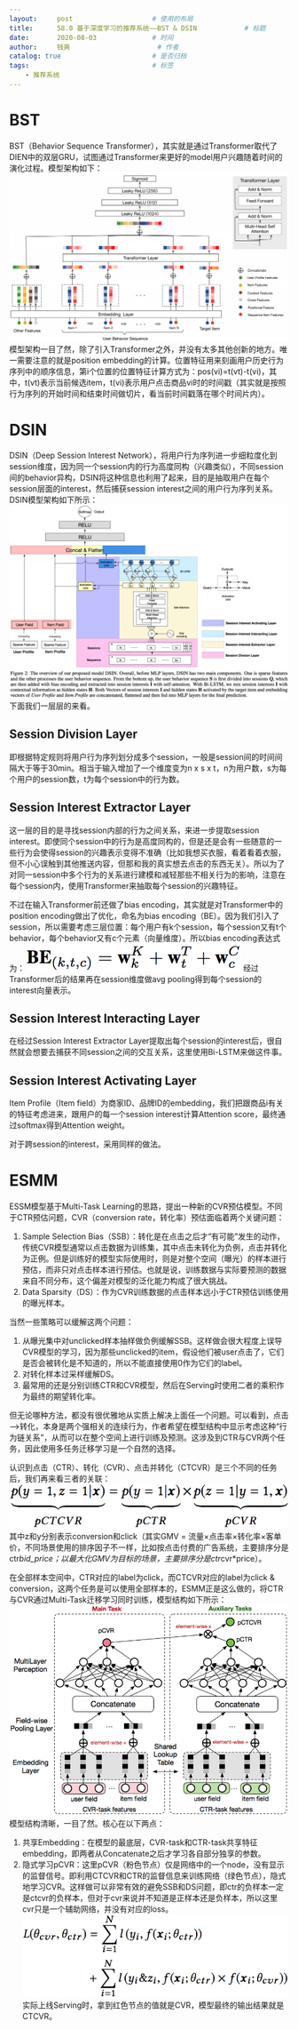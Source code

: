 ```yaml
---
layout:     post   				    # 使用的布局
title:      58.0 基于深度学习的推荐系统——BST & DSIN			# 标题 
date:       2020-08-03  			# 时间
author:     钱爽 						# 作者
catalog: true 						# 是否归档
tags:								# 标签
    - 推荐系统
---
```


# BST

BST（Behavior Sequence Transformer），其实就是通过Transformer取代了DIEN中的双层GRU，试图通过Transformer来更好的model用户兴趣随着时间的演化过程。模型架构如下：
![BST](/img/BST-01.png)
模型架构一目了然，除了引入Transformer之外，并没有太多其他创新的地方。唯一需要注意的就是position embedding的计算。位置特征用来刻画用户历史行为序列中的顺序信息，第i个位置的位置特征计算方式为：pos(vi)=t(vt)-t(vi)，其中，t(vt)表示当前候选item，t(vi)表示用户点击商品vi时的时间戳（其实就是按照行为序列的开始时间和结束时间做切片，看当前时间戳落在哪个时间片内）。

# DSIN

DSIN（Deep Session Interest Network），将用户行为序列进一步细粒度化到session维度，因为同一个session内的行为高度同构（兴趣类似），不同session间的behavior异构，DSIN将这种信息也利用了起来，目的是抽取用户在每个session层面的interest，然后捕获session interest之间的用户行为序列关系。DSIN模型架构如下所示：
![DSIN](/img/DSIN-01.png)
下面我们一层层的来看。

## Session Division Layer

即根据特定规则将用户行为序列划分成多个session，一般是session间的时间间隔大于等于30min。相当于输入增加了一个维度变为n x s x t，n为用户数，s为每个用户的session数，t为每个session中的行为数。

## Session Interest Extractor Layer

这一层的目的是寻找session内部的行为之间关系，来进一步提取session interest。即使同个session中的行为是高度同构的，但是还是会有一些随意的一些行为会使得session的兴趣表示变得不准确（比如我想买衣服，看着看着衣服，但不小心误触到其他推送内容，但那和我的真实想去点击的东西无关）。所以为了对同一session中多个行为的关系进行建模和减轻那些不相关行为的影响，注意在每个session内，使用Transformer来抽取每个session的兴趣特征。

不过在输入Transformer前还做了bias encoding，其实就是对Transformer中的position encoding做出了优化，命名为bias encoding（BE）。因为我们引入了session，所以需要考虑三层位置：每个用户有k个session，每个session又有t个behavior，每个behavior又有c个元素（向量维度）。所以bias encoding表达式为：
![DSIN](/img/DSIN-02.png)
经过Transformer后的结果再在session维度做avg pooling得到每个session的interest向量表示。

## Session Interest Interacting Layer

在经过Session Interest Extractor Layer提取出每个session的interest后，很自然就会想要去捕获不同session之间的交互关系，这里使用Bi-LSTM来做这件事。

## Session Interest Activating Layer

Item Profile（Item field）为商家ID、品牌ID的embedding，我们把跟商品i有关的特征考虑进来，跟用户的每一个session interest计算Attention score，最终通过softmax得到Attention weight。

对于跨session的interest，采用同样的做法。

# ESMM

ESSM模型基于Multi-Task Learning的思路，提出一种新的CVR预估模型。不同于CTR预估问题，CVR（conversion rate，转化率）预估面临着两个关键问题：
1. Sample Selection Bias（SSB）：转化是在点击之后才“有可能”发生的动作，传统CVR模型通常以点击数据为训练集，其中点击未转化为负例，点击并转化为正例。但是训练好的模型实际使用时，则是对整个空间（曝光）的样本进行预估，而非只对点击样本进行预估。也就是说，训练数据与实际要预测的数据来自不同分布，这个偏差对模型的泛化能力构成了很大挑战。
2. Data Sparsity（DS）：作为CVR训练数据的点击样本远小于CTR预估训练使用的曝光样本。

当然一些策略可以缓解这两个问题：
1. 从曝光集中对unclicked样本抽样做负例缓解SSB。这样做会很大程度上误导CVR模型的学习，因为那些unclicked的item，假设他们被user点击了，它们是否会被转化是不知道的，所以不能直接使用0作为它们的label。
2. 对转化样本过采样缓解DS。
3. 最常用的还是分别训练CTR和CVR模型，然后在Serving时使用二者的乘积作为最终的期望转化率。

但无论哪种方法，都没有很优雅地从实质上解决上面任一个问题。可以看到，点击—>转化，本身是两个强相关的连续行为，作者希望在模型结构中显示考虑这种“行为链关系”，从而可以在整个空间上进行训练及预测。这涉及到CTR与CVR两个任务，因此使用多任务迁移学习是一个自然的选择。

认识到点击（CTR）、转化（CVR）、点击并转化（CTCVR）是三个不同的任务后，我们再来看三者的关联：
![ESMM](/img/ESMM-01.png)
其中z和y分别表示conversion和click（其实GMV = 流量×点击率×转化率×客单价，不同场景使用的排序因子不一样，比如按点击付费的广告系统，主要排序分是ctr*bid_price；以最大化GMV为目标的场景，主要排序分是ctr*cvr*price）。

在全部样本空间中，CTR对应的label为click，而CTCVR对应的label为click & conversion，这两个任务是可以使用全部样本的，ESMM正是这么做的，将CTR与CVR通过Multi-Task迁移学习同时训练，模型结构如下所示：
![ESMM](/img/ESMM-02.png)
模型结构清晰，一目了然。核心在以下两点：
1. 共享Embedding：在模型的最底层，CVR-task和CTR-task共享特征embedding，即两者从Concatenate之后才学习各自部分独享的参数。
2. 隐式学习pCVR：这里pCVR（粉色节点）仅是网络中的一个node，没有显示的监督信号。即利用CTCVR和CTR的监督信息来训练网络（绿色节点），隐式地学习CVR。这样做可以非常有效的避免SSB和DS问题，即ctr的负样本一定是ctcvr的负样本，但对于cvr来说并不知道是正样本还是负样本，所以这里cvr只是一个辅助网络，并没有对应的loss。
![ESMM](/img/ESMM-03.png)
实际上线Serving时，拿到红色节点的值就是CVR，模型最终的输出结果就是CTCVR。
